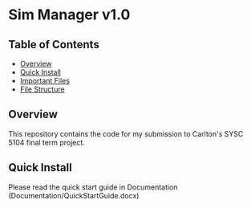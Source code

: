 # Sim Manager v1.0

## Table of Contents

- [Overview](#overview)
- [Quick Install](#quickinstall)
- [Important Files](#importantfiles)
- [File Structure](#filestructure)

## Overview

This repository contains the code for my submission to Carlton's SYSC 5104 final term project.

## Quick Install

Please read the quick start guide in Documentation (Documentation/QuickStartGuide.docx)

